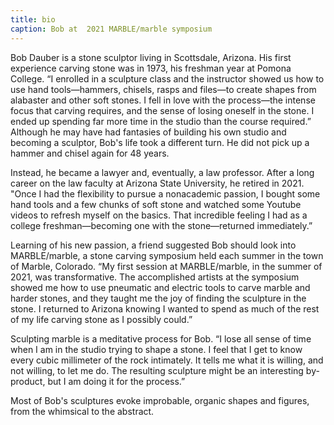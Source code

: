 ```yaml
---
title: bio
caption: Bob at  2021 MARBLE/marble symposium
---
```

Bob Dauber is a stone sculptor living in Scottsdale, Arizona. His first experience carving stone was in 1973, his freshman year at Pomona College. “I enrolled in a sculpture class and the instructor showed us how to use hand tools—hammers, chisels, rasps and files—to create shapes from alabaster and other soft stones. I fell in love with the process—the intense focus that carving requires, and the sense of losing oneself in the stone. I ended up spending far more time in the studio than the course required.” Although he may have had fantasies of building his own studio and becoming a sculptor, Bob's life took a different turn. He did not pick up a hammer and chisel again for 48 years.

Instead, he became a lawyer and, eventually, a law professor. After a long career on the law faculty at Arizona State University, he retired in 2021. "Once I had the flexibility to pursue a nonacademic passion, I bought some hand tools and a few chunks of soft stone and watched some Youtube videos to refresh myself on the basics. That incredible feeling I had as a college freshman—becoming one with the stone—returned immediately.”

Learning of his new passion, a friend suggested Bob should look into MARBLE/marble, a stone carving symposium held each summer in the town of Marble, Colorado. “My first session at MARBLE/marble, in the summer of 2021, was transformative. The accomplished artists at the symposium showed me how to use pneumatic and electric tools to carve marble and harder stones, and they taught me the joy of finding the sculpture in the stone. I returned to Arizona knowing I wanted to spend as much of the rest of my life carving stone as I possibly could.”

Sculpting marble is a meditative process for Bob. “I lose all sense of time when I am in the studio trying to shape a stone. I feel that I get to know every cubic millimeter of the rock intimately. It tells me what it is willing, and not willing, to let me do. The resulting sculpture might be an interesting by-product, but I am doing it for the process.”

Most of Bob's sculptures evoke improbable, organic shapes and figures, from the whimsical to the abstract.
